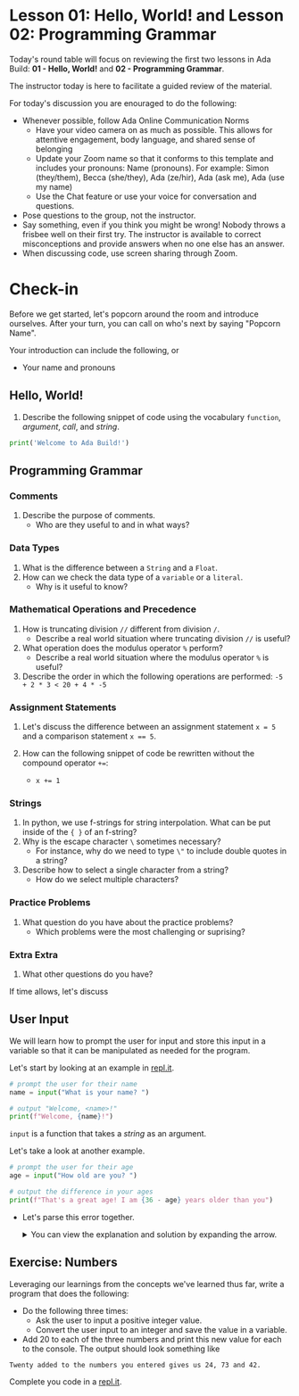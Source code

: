 # Lesson 01: Hello, World! and Lesson 02: Programming Grammar

Today's round table will focus on reviewing the first two lessons in Ada Build: **01 - Hello, World!** and **02 - Programming Grammar**.

The instructor today is here to facilitate a guided review of the material. 

For today's discussion you are enouraged to do the following:

* Whenever possible, follow Ada Online Communication Norms
    * Have your video camera on as much as possible. This allows for attentive engagement, body language, and shared sense of belonging
    * Update your Zoom name so that it conforms to this template and includes your pronouns: Name (pronouns). For example: Simon (they/them), Becca (she/they), Ada (ze/hir), Ada (ask me), Ada (use my name)
    * Use the Chat feature or use your voice for conversation and questions.
* Pose questions to the group, not the instructor.
* Say something, even if you think you might be wrong! Nobody throws a frisbee well on their first try. The instructor is available to correct misconceptions and provide answers when no one else has an answer.
* When discussing code, use screen sharing through Zoom.

# Check-in

Before we get started, let's popcorn around the room and introduce ourselves. After your turn, you can call on who's next by saying "Popcorn Name".

Your introduction can include the following, or 

- Your name and pronouns

## Hello, World!

1. Describe the following snippet of code using the vocabulary `function`, *argument*, *call*, and *string*.

```python
print('Welcome to Ada Build!')
```

## Programming Grammar

### Comments
1. Describe the purpose of comments. 
    - Who are they useful to and in what ways?
    
### Data Types

1. What is the difference between a `String` and a `Float`.
1. How can we check the data type of a `variable` or a `literal`.
    - Why is it useful to know?

### Mathematical Operations and Precedence

1. How is truncating division `//` different from division `/`. 
    - Describe a real world situation where truncating division `//` is useful?
1. What operation does the modulus operator `%` perform?
    - Describe a real world situation where the modulus operator `%` is useful?
1. Describe the order in which the following operations are performed:
    `-5 + 2 * 3 < 20 + 4 * -5`

### Assignment Statements

1. Let's discuss the difference between an assignment statement `x = 5` and a comparison statement `x == 5`.

1. How can the following snippet of code be rewritten without the compound operator `+=`:
     - `x += 1`

### Strings

1. In python, we use f-strings for string interpolation. What can be put inside of the `{ }` of an f-string?
1. Why is the escape character `\` sometimes necessary? 
    * For instance, why do we need to type `\"` to include double quotes in a string?
1. Describe how to select a single character from a string?
    * How do we select multiple characters?

### Practice Problems

1. What question do you have about the practice problems?
    - Which problems were the most challenging or suprising?

### Extra Extra

1. What other questions do you have?


If time allows, let's discuss

## User Input

We will learn how to prompt the user for input and store this input in a variable so that it can be manipulated as needed for the program.

Let's start by looking at an example in [repl.it](https://repl.it).

```python
# prompt the user for their name
name = input("What is your name? ")

# output "Welcome, <name>!" 
print(f"Welcome, {name}!")
```

`input` is a function that takes a _string_ as an argument. 

Let's take a look at another example.

```python
# prompt the user for their age
age = input("How old are you? ")

# output the difference in your ages 
print(f"That's a great age! I am {36 - age} years older than you")
```
* Let's parse this error together.

    <details><summary>You can view the explanation and solution by expanding the arrow.</summary>
    
    ```
    Traceback (most recent call last):
    File "main.py", line 5, in <module>
        print(f"That's a great age! I am {36 - age} years older than you")
    TypeError: unsupported operand type(s) for -: 'int' and 'str'
    ```

    There's a `TypeError`. Specically the operand `-` can't be used with an `int` and a `str`.  

    Our next step in figuring out our bug is to check what type our variables are. We will see that `age` is a _string_. This is because the _input_ function alwasys returns a _string_.

    We can conver an _int_ to a _string_ using the function `int`.
    Similarly we can convert a _string_ to an _int_ using the function `str`.


    A bug free program looks like this that behaves as intended:

    ```python
    # prompt the user for their age
    age = input("How old are you? ")

    # convert age to an int
    age = int(age)

    # output the difference in your ages 
    print(f"That's a great age! I am {36 - age} years older than you")
    ```

    </details>

## Exercise: Numbers

Leveraging our learnings from the concepts we've learned thus far, write a program that does the following:

* Do the following three times:
    * Ask the user to input a positive integer value.
    * Convert the user input to an integer and save the value in a variable.
* Add 20 to each of the three numbers and print this new value for each to the console. The output should look something like 

`Twenty added to the numbers you entered gives us 24, 73 and 42.`

Complete you code in a [repl.it](https://repl.it).

